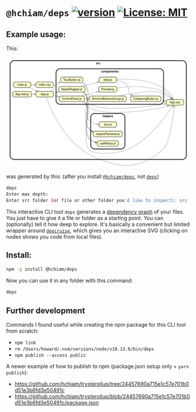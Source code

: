# `@hchiam/deps` [![version](https://img.shields.io/npm/v/@hchiam/deps.svg?style=flat-square)](https://www.npmjs.com/package/@hchiam/deps) [![License: MIT](https://img.shields.io/badge/License-MIT-yellow.svg?style=flat-square)](https://github.com/hchiam/deps/blob/master/LICENSE)

## Example usage:

This:

<img src="https://raw.githubusercontent.com/hchiam/deps/master/example.svg" height="300" title="The nodes are clickable, but only link to local files.">

was generated by this: (after you install [`@hchiam/deps`](https://www.npmjs.com/package/@hchiam/deps), not [`deps`](https://www.npmjs.com/package/deps))

```bash
deps
Enter max depth:
Enter src folder (or file or other folder you'd like to inspect): src
```

This interactive CLI tool `deps` generates a [dependency graph](https://en.wikipedia.org/wiki/Dependency_graph) of your files. You just have to give it a file or folder as a starting point. You can (optionally) tell it how deep to explore. It's basically a convenient but limited wrapper around [`depcruise`](https://www.npmjs.com/package/dependency-cruiser), which gives you an interactive SVG (clicking on nodes shows you code from local files).

## Install:

```bash
npm -g install @hchiam/deps
```

Now you can use it in any folder with this command:

```bash
deps
```

## Further development

Commands I found useful while creating the npm package for this CLI tool from scratch:

- `npm link`
- `rm /Users/howard/.nvm/versions/node/v10.13.0/bin/deps`
- `npm publish --access public`

A newer example of how to publish to npm (package.json setup only + `yarn publish`): 
- https://github.com/hchiam/trysterollup/tree/24457690a715e1c57e701b0d51e3b6fd3e50491c
- https://github.com/hchiam/trysterollup/blob/24457690a715e1c57e701b0d51e3b6fd3e50491c/package.json

